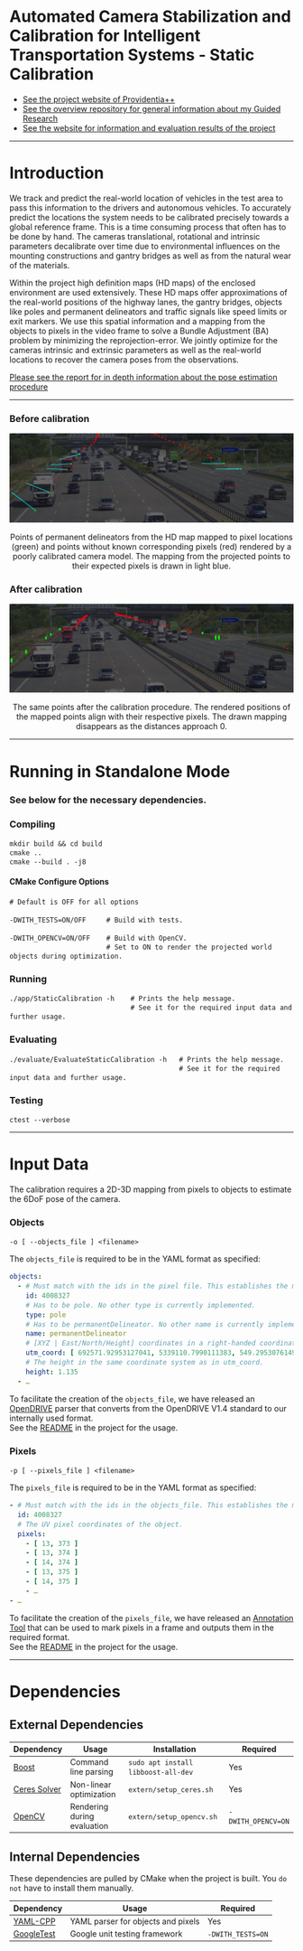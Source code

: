 # Automated Camera Stabilization and Calibration for Intelligent Transportation Systems - Static Calibration

- [See the project website of Providentia++](https://innovation-mobility.com/en)
- [See the overview repository for general information about my Guided Research](https://github.com/Brucknem/GuidedResearch)
- [See the website for information and evaluation results of the project](https://brucknem.github.io/StaticCalibration)

*** 

# Introduction

We track and predict the real-world location of vehicles in the test area to pass this information to the drivers and
autonomous vehicles. To accurately predict the locations the system needs to be calibrated precisely towards a global
reference frame. This is a time consuming process that often has to be done by hand. The cameras translational,
rotational and intrinsic parameters decalibrate over time due to environmental influences on the mounting constructions
and gantry bridges as well as from the natural wear of the materials.

Within the project high definition maps (HD maps) of the enclosed environment are used extensively. These HD maps offer
approximations of the real-world positions of the highway lanes, the gantry bridges, objects like poles and permanent
delineators and traffic signals like speed limits or exit markers. We use this spatial information and a mapping from
the objects to pixels in the video frame to solve a Bundle Adjustment (BA) problem by minimizing the reprojection-error.
We jointly optimize for the cameras intrinsic and extrinsic parameters as well as the real-world locations to recover
the camera poses from the observations.

[Please see the report for in depth information about the pose estimation procedure](https://github.com/Brucknem/GuidedResearch/blob/main/report/report.pdf)

***

### Before calibration

![The uncalibrated camera pose.](https://github.com/Brucknem/GuidedResearch/blob/main/report/images/calibration/background_uncalibrated_with_mapping.png?raw=true)
<p align="center">
Points of permanent delineators from the HD map mapped to pixel locations (green) and points without known corresponding pixels (red) rendered by a poorly calibrated camera model.
The mapping from the projected points to their expected pixels is drawn in light blue.
</p>

### After calibration

![The calibrated camera pose.](https://github.com/Brucknem/GuidedResearch/blob/main/report/images/calibration/background_calibrated.png?raw=true)
<p align="center">
The same points after the calibration procedure.
The rendered positions of the mapped points align with their respective pixels.
The drawn mapping disappears as the distances approach 0.
</p>

***

# Running in Standalone Mode

### See below for the necessary dependencies.

### Compiling

```shell
mkdir build && cd build
cmake ..
cmake --build . -j8
```

#### CMake Configure Options

```shell
# Default is OFF for all options

-DWITH_TESTS=ON/OFF     # Build with tests. 

-DWITH_OPENCV=ON/OFF    # Build with OpenCV. 
                        # Set to ON to render the projected world objects during optimization. 

```

### Running

```shell
./app/StaticCalibration -h    # Prints the help message.
                              # See it for the required input data and further usage.

```

### Evaluating

```shell
./evaluate/EvaluateStaticCalibration -h   # Prints the help message.
                                          # See it for the required input data and further usage.
```

### Testing

```shell
ctest --verbose
```

***

# Input Data

The calibration requires a 2D-3D mapping from pixels to objects to estimate the 6DoF pose of the camera.

### Objects

```shell
-o [ --objects_file ] <filename>
```

The `objects_file` is required to be in the YAML format as specified:

```yaml
objects:
  - # Must match with the ids in the pixel file. This establishes the mapping.
    id: 4008327
    # Has to be pole. No other type is currently implemented.
    type: pole
    # Has to be permanentDelineator. No other name is currently implemented.
    name: permanentDelineator
    # [XYZ | East/North/Height] coordinates in a right-handed coordinate system. 
    utm_coord: [ 692571.92953127041, 5339110.7990111383, 549.29530761491162 ]
    # The height in the same coordinate system as in utm_coord.
    height: 1.135
  - …
```

To facilitate the creation of the `objects_file`, we have released an [OpenDRIVE](https://github.com/Brucknem/OpenDRIVE)
parser that converts from the OpenDRIVE V1.4 standard to our internally used format.  
See the [README](https://github.com/Brucknem/OpenDRIVE/blob/main/README.md) in the project for the usage.

### Pixels

```shell
-p [ --pixels_file ] <filename>
```

The `pixels_file` is required to be in the YAML format as specified:

```yaml
- # Must match with the ids in the objects_file. This establishes the mapping.
  id: 4008327
  # The UV pixel coordinates of the object.
  pixels:
    - [ 13, 373 ]
    - [ 13, 374 ]
    - [ 14, 374 ]
    - [ 13, 375 ]
    - [ 14, 375 ]
    - …
- …
```

To facilitate the creation of the `pixels_file`, we have released
an [Annotation Tool](https://github.com/Brucknem/DataAnnotationTools)
that can be used to mark pixels in a frame and outputs them in the required format.  
See the [README](https://github.com/Brucknem/DataAnnotationTools/blob/main/README.md) in the project for the usage.

***

# Dependencies

## External Dependencies

| Dependency | Usage | Installation | Required | 
| ---------- | ----------- | ------------ | -------- |
| [Boost](https://www.boost.org/) | Command line parsing | `sudo apt install libboost-all-dev` | Yes |
| [Ceres Solver](http://ceres-solver.org/) | Non-linear optimization | `extern/setup_ceres.sh` | Yes |
| [OpenCV](https://docs.opencv.org/master/d7/d9f/tutorial_linux_install.html) | Rendering during evaluation | `extern/setup_opencv.sh` | `-DWITH_OPENCV=ON` |

## Internal Dependencies

These dependencies are pulled by CMake when the project is built. You `do not` have to install them manually.

| Dependency | Usage | Required | 
| ---------- | ----------- | -------- |
| [YAML-CPP](https://github.com/jbeder/yaml-cpp.git) | YAML parser for objects and pixels | Yes |
| [GoogleTest](https://github.com/google/googletest) | Google unit testing framework | `-DWITH_TESTS=ON` |
